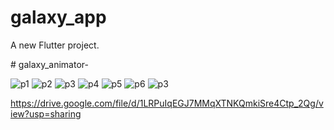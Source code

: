 # galaxy_app

A new Flutter project.

#   g a l a x y _ a n i m a t o r - 

![p1](https://github.com/user-attachments/assets/6eb3ee06-08b1-4cc5-af37-96ea6de0e594)
![p2](https://github.com/user-attachments/assets/202582cc-1865-4fa1-ae73-654f5c097ad8)
![p3](https://github.com/user-attachments/assets/b21c38d8-f9a0-46fd-af6e-28a04baa396d)
![p4](https://github.com/user-attachments/assets/7d27e260-2c90-43d3-a3bd-84f879c860ab)
![p5](https://github.com/user-attachments/assets/79b882b6-200f-4cca-be1c-d394aa6cd2a2)
![p6](https://github.com/user-attachments/assets/60381bf1-b77e-482e-98b4-3b5cea6f3839)
![p3](https://github.com/user-attachments/assets/565ec681-a273-4c86-9d37-8710fb9f07ec)



https://drive.google.com/file/d/1LRPuIqEGJ7MMqXTNKQmkiSre4Ctp_2Qg/view?usp=sharing





 
 
